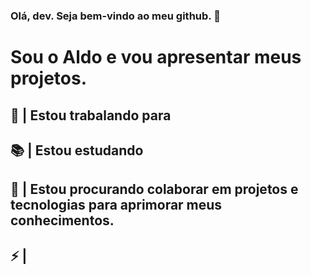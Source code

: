 ### Olá, dev. Seja bem-vindo ao meu github. 👋
# Sou o Aldo e vou apresentar meus projetos.

## 💸 | Estou trabalando para 
## 📚 | Estou estudando 
## 👯 | Estou procurando colaborar em projetos e tecnologias para aprimorar meus conhecimentos.
## ⚡ | 
